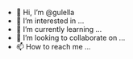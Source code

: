 - 👋 Hi, I’m @gulella
- 👀 I’m interested in ...
- 🌱 I’m currently learning ...
- 💞️ I’m looking to collaborate on ...
- 📫 How to reach me ...

<!---
gulella/gulella is a ✨ special ✨ repository because its `README.md` (this file) appears on your GitHub profile.
You can click the Preview link to take a look at your changes.
--->
